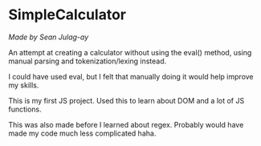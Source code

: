 # SimpleCalculator

*Made by Sean Julag-ay*

An attempt at creating a calculator without using the eval() method, using manual parsing and tokenization/lexing instead.

I could have used eval, but I felt that manually doing it would help improve my skills.

This is my first JS project. Used this to learn about DOM and a lot of JS functions.

This was also made before I learned about regex. Probably would have made my code much less complicated haha.
